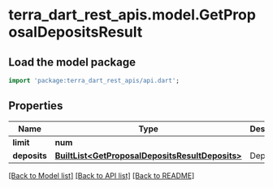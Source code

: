# terra_dart_rest_apis.model.GetProposalDepositsResult

## Load the model package
```dart
import 'package:terra_dart_rest_apis/api.dart';
```

## Properties
Name | Type | Description | Notes
------------ | ------------- | ------------- | -------------
**limit** | **num** |  | 
**deposits** | [**BuiltList&lt;GetProposalDepositsResultDeposits&gt;**](GetProposalDepositsResultDeposits.md) | Deposit list | 

[[Back to Model list]](../README.md#documentation-for-models) [[Back to API list]](../README.md#documentation-for-api-endpoints) [[Back to README]](../README.md)


